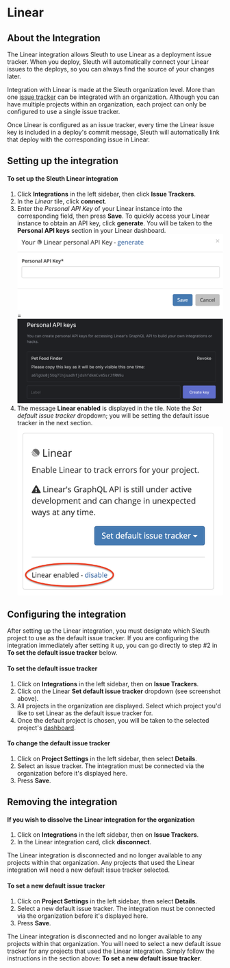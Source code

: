 # Linear

## About the Integration 

The Linear integration allows Sleuth to use Linear as a deployment issue tracker. When you deploy, Sleuth will automatically connect your Linear issues to the deploys, so you can always find the source of your changes later. 

Integration with Linear is made at the Sleuth organization level. More than one [issue tracker](./) can be integrated with an organization. Although you can have multiple projects within an organization, each project can only be configured to use a single issue tracker.  

Once Linear is configured as an issue tracker, every time the Linear issue key is included in a deploy's commit message, Sleuth will automatically link that deploy with the corresponding issue in Linear.

## Setting up the integration

#### To set up the Sleuth Linear integration

1. Click **Integrations** in the left sidebar, then click **Issue Trackers**. 
2. In the _Linear_ tile, click **connect**. 
3. Enter the _Personal API Key_ of your Linear instance into the corresponding field, then press **Save**. To quickly access your Linear instance to obtain an API key, click **generate**. You will be taken to the **Personal API keys** section in your Linear dashboard.   ![](../../.gitbook/assets/linear-personal-api-key.png) =  ![](../../.gitbook/assets/linear-api-key-generate.png) 
4. The message **Linear enabled** is displayed in the tile. Note the _Set default issue tracker_ dropdown; you will be setting the default issue tracker in the next section.  ![](../../.gitbook/assets/linear-enabled.png) 

## Configuring the integration

After setting up the Linear integration, you must designate which Sleuth project to use as the default issue tracker. If you are configuring the integration immediately after setting it up, you can go directly to step \#2 in **To set the default issue tracker** below. 

#### To set the default issue tracker

1. Click on **Integrations** in the left sidebar, then on **Issue Trackers**. 
2. Click on the Linear **Set default issue tracker** dropdown \(see screenshot above\).
3. All projects in the organization are displayed. Select which project you'd like to set Linear as the default issue tracker for. 
4. Once the default project is chosen, you will be taken to the selected project's [dashboard](../../dashboard/). 

#### To change the default issue tracker

1. Click on **Project Settings** in the left sidebar, then select **Details**. 
2. Select an issue tracker. The integration must be connected via the organization before it's displayed here. 
3. Press **Save**. 

## Removing the integration

#### If you wish to dissolve the Linear integration for the organization 

1. Click on **Integrations** in the left sidebar, then on **Issue Trackers**. 
2. In the Linear integration card, click **disconnect**.

The Linear integration is disconnected and no longer available to any projects within that organization. Any projects that used the Linear integration will need a new default issue tracker selected. 

#### To set a new default issue tracker

1. Click on **Project Settings** in the left sidebar, then select **Details**. 
2. Select a new default issue tracker. The integration must be connected via the organization before it's displayed here. 
3. Press **Save**.

The Linear integration is disconnected and no longer available to any projects within that organization. You will need to select a new default issue tracker for any projects that used the Linear integration. Simply follow the instructions in the section above: **To set a new default issue tracker**. 

